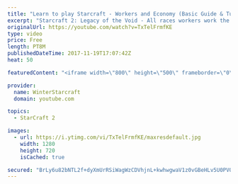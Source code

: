 ```yaml
---
title: "Learn to play Starcraft - Workers and Economy (Basic Guide & Tutorial)"
excerpt: "Starcraft 2: Legacy of the Void - All races workers work the same (mule notwithstanding!)  Wiki on mining: http://wiki.teamliquid.net/starcraft2/Mining_Minerals"
originalUrl: https://youtube.com/watch?v=TxTelFrmfKE
type: video
price: Free
length: PT8M
publishedDateTime: 2017-11-19T17:07:42Z
heat: 50

featuredContent: "<iframe width=\"800\" height=\"500\" frameborder=\"0\" src=\"https://www.youtube.com/embed/TxTelFrmfKE\" allow=\"accelerometer; autoplay; encrypted-media; gyroscope; picture-in-picture\" allowfullscreen></iframe>"

provider:
  name: WinterStarcraft
  domain: youtube.com

topics:
  - StarCraft 2

images:
  - url: https://i.ytimg.com/vi/TxTelFrmfKE/maxresdefault.jpg
    width: 1280
    height: 720
    isCached: true

secured: "BrLy6u82bNTL2f+dyXmUrRSiWagWzCDVhjnL+kwhwgwaV1z0vGBeHLv5U0PVQ4+bh4n8jEfOphvVUB7rKADOBNKOt31jcNmN0kwBEDjpLm5ykaF9WkVmYrYhBocwQYWxsqJkBNwoEd4lOUDxAxO4xzmbcbBtBHDnuudDRa0MONEtntuoDr9pDBWXSCyXUm1dIgNWOLd1yp++ar+ct6QDAeC5mk0H79jnIMnkXdmJEhCK5gzCJxilFHK87Ps/u5QiJf71NI0y1kRilJ4dHeuWcSz1dCXV+Zpk33DLe2ERhaoT7RSfkMIm2rymGh0JCLFtUUF6PT1m2bbNBOgbAWxQ+8JriWNe4nIZJT/jef60fevM0cEvRuWTwZiuMgt1J4dENgFw0N1PiO7I/PUinFSngzwmT17hyRtf4bioBKwWrTI=;47w7KlZmU7XjFZT1NpcXCQ=="
---
```


